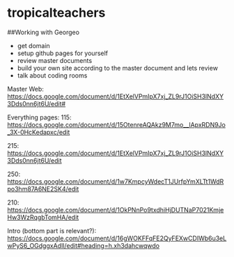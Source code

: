 # tropicalteachers
##Working with Georgeo

- get domain
- setup github pages for yourself
- review master documents
- build your own site according to the master document and lets review
- talk about coding rooms


Master Web: https://docs.google.com/document/d/1EtXelVPmIpX7xj_ZL9rJ1OiSH3lNdXY3Dds0nn6jt6U/edit#

Everything pages:
115: https://docs.google.com/document/d/15OtenreAQAkz9M7mo__lApxRDN9Jo_3X-0HcKedapxc/edit

215: https://docs.google.com/document/d/1EtXelVPmIpX7xj_ZL9rJ1OiSH3lNdXY3Dds0nn6jt6U/edit

250: https://docs.google.com/document/d/1w7KmpcyWdecT1JUrfpYmXLTt1WdRpo3hm87A6NE2SK4/edit

210: https://docs.google.com/document/d/1OkPNnPo9txdhiHjDUTNaP7021KmjeHw3WzRqgbTomHA/edit

Intro (bottom part is relevant?): https://docs.google.com/document/d/16gWOKFFqFE2QyFEXwCDIWb6u3eLwPyS6_OGdggxAdlI/edit#heading=h.xh3dahcwqwdo
